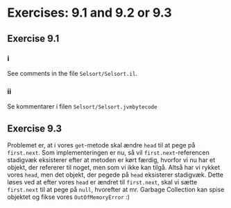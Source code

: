 # Exercises: 9.1 and 9.2 or 9.3

## Exercise 9.1

### i

See comments in the file `Selsort/Selsort.il`.

### ii

Se kommentarer i filen `Selsort/Selsort.jvmbytecode`

## Exercise 9.3

Problemet er, at i vores `get`-metode skal ændre `head` til at pege på `first.next`. Som implementeringen er nu, så vil `first.next`-referencen stadigvæk eksisterer efter at metoden er kørt færdig, hvorfor vi nu har et objekt, der refererer til noget, men som vi ikke kan tilgå. Altså har vi rykket vores `head`, men det objekt, der pegede på `head` eksisterer stadigvæk. Dette løses ved at efter vores `head` er ændret til `first.next`, skal vi sætte `first.next` til at pege på `null`, hvorefter at mr. Garbage Collection kan spise objektet og fikse vores `OutOfMemoryError` :)
